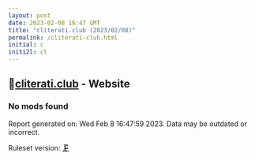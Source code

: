 ```yaml
---
layout: post
date: 2023-02-08 16:47 GMT
title: "cliterati.club (2023/02/08)"
permalink: /cliterati-club.html
initial: c
initi2l: cl
---
```


## 🐘[cliterati.club](https://cliterati.club) - Website

### No mods found

Report generated on: Wed Feb  8 16:47:59 2023. Data may be outdated or incorrect.

Ruleset version: [🗜](/version-clamp)
